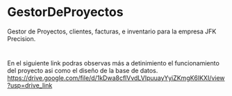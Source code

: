# GestorDeProyectos
Gestor de Proyectos, clientes, facturas, e inventario para la empresa JFK Precision.
#
En el siguiente link podras observas más a detinimiento el funcionamiento del proyecto asi como el diseño de la base de datos.
https://drive.google.com/file/d/1kDwa8cflVvdLVIpuuayYyiZKmgK6lKXI/view?usp=drive_link
